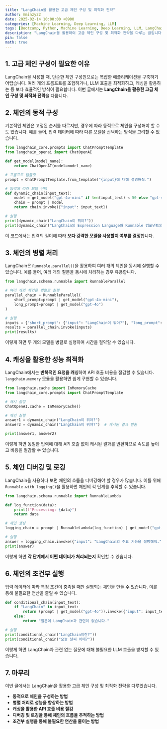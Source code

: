 ```yaml
---
title: "LangChain을 활용한 고급 체인 구성 및 최적화 전략"
author: mminzy22
date: 2025-02-14 10:00:00 +0900
categories: [Machine Learning, Deep Learning, LLM]
tags: [Bootcamp, Python, Machine Learning, Deep Learning, LLM, LangChain, AI, TIL]
description: "LangChain을 활용하여 고급 체인 구성 및 최적화 전략을 다루는 글입니다. 동적 체인 구성, 병렬 처리, 캐싱, 디버깅 및 로깅, 조건부 실행 등 다양한 기법을 통해 효율적인 애플리케이션 개발 방법을 소개합니다."
pin: false
math: true
---
```



## 1. 고급 체인 구성이 필요한 이유

LangChain을 사용할 때, 단순한 체인 구성만으로는 복잡한 애플리케이션을 구축하기 어렵습니다. 여러 개의 프롬프트를 조합하거나, LLM 호출을 최적화하고, 캐싱을 활용하는 등 보다 효율적인 방식이 필요합니다. 이번 글에서는 **LangChain을 활용한 고급 체인 구성 및 최적화 전략**을 다룹니다.


## 2. 체인의 동적 구성

기본적인 체인은 고정된 순서를 따르지만, 경우에 따라 동적으로 체인을 구성해야 할 수도 있습니다. 예를 들어, 입력 데이터에 따라 다른 모델을 선택하는 방식을 고려할 수 있습니다.

```python
from langchain_core.prompts import ChatPromptTemplate
from langchain_openai import ChatOpenAI

def get_model(model_name):
    return ChatOpenAI(model=model_name)

# 프롬프트 템플릿
prompt = ChatPromptTemplate.from_template("{input}에 대해 설명해줘.")

# 입력에 따라 모델 선택
def dynamic_chain(input_text):
    model = get_model("gpt-4o-mini" if len(input_text) < 50 else "gpt-4o")
    chain = prompt | model
    return chain.invoke({"input": input_text})

# 실행
print(dynamic_chain("LangChain이 뭐야?"))
print(dynamic_chain("LangChain의 Expression Language와 Runnable 컴포넌트의 차이점을 설명해줘."))
```

이 코드에서는 입력의 길이에 따라 **보다 강력한 모델을 사용할지 여부를 결정**합니다.


## 3. 체인의 병렬 처리

LangChain은 `Runnable.parallel()`을 활용하여 여러 개의 체인을 동시에 실행할 수 있습니다. 예를 들어, 여러 개의 질문을 동시에 처리하는 경우 유용합니다.

```python
from langchain.schema.runnable import RunnableParallel

# 여러 개의 체인을 병렬로 실행
parallel_chain = RunnableParallel(
    short_prompt=prompt | get_model("gpt-4o-mini"),
    long_prompt=prompt | get_model("gpt-4o")
)

# 실행
inputs = {"short_prompt": {"input": "LangChain이 뭐야?"}, "long_prompt": {"input": "LangChain의 Expression Language와 Runnable 컴포넌트의 차이점 설명"}}
results = parallel_chain.invoke(inputs)
print(results)
```

이렇게 하면 두 개의 모델을 병렬로 실행하여 시간을 절약할 수 있습니다.


## 4. 캐싱을 활용한 성능 최적화

LangChain에서는 **반복적인 요청을 캐싱**하여 API 호출 비용을 절감할 수 있습니다. `langchain.memory` 모듈을 활용하면 쉽게 구현할 수 있습니다.

```python
from langchain.cache import InMemoryCache
from langchain_core.prompts import ChatPromptTemplate

# 캐시 설정
ChatOpenAI.cache = InMemoryCache()

# 체인 실행
answer1 = dynamic_chain("LangChain이 뭐야?")
answer2 = dynamic_chain("LangChain이 뭐야?")  # 캐시된 결과 반환

print(answer1, answer2)
```

이렇게 하면 동일한 입력에 대해 API 호출 없이 캐시된 결과를 반환하므로 속도를 높이고 비용을 절감할 수 있습니다.


## 5. 체인 디버깅 및 로깅

LangChain을 사용하다 보면 체인의 흐름을 디버깅해야 할 경우가 많습니다. 이를 위해 `Runnable.with_logging()`을 활용하면 체인의 각 단계를 추적할 수 있습니다.

```python
from langchain.schema.runnable import RunnableLambda

def log_function(data):
    print(f"Processing: {data}")
    return data

# 체인 생성
logging_chain = prompt | RunnableLambda(log_function) | get_model("gpt-4o")

# 실행
answer = logging_chain.invoke({"input": "LangChain의 주요 기능을 설명해줘."})
print(answer)
```

이렇게 하면 **각 단계에서 어떤 데이터가 처리되는지** 확인할 수 있습니다.


## 6. 체인의 조건부 실행

입력 데이터에 따라 특정 조건이 충족될 때만 실행되는 체인을 만들 수 있습니다. 이를 통해 불필요한 연산을 줄일 수 있습니다.

```python
def conditional_chain(input_text):
    if "LangChain" in input_text:
        return (prompt | get_model("gpt-4o")).invoke({"input": input_text})
    else:
        return "질문이 LangChain과 관련이 없습니다."

# 실행
print(conditional_chain("LangChain이란?"))
print(conditional_chain("오늘 날씨 어때?"))
```

이렇게 하면 LangChain과 관련 없는 질문에 대해 불필요한 LLM 호출을 방지할 수 있습니다.


## 7. 마무리

이번 글에서는 LangChain을 활용한 고급 체인 구성 및 최적화 전략을 다루었습니다.

- **동적으로 체인을 구성하는 방법**
- **병렬 처리로 성능을 향상하는 방법**
- **캐싱을 활용한 API 호출 비용 절감**
- **디버깅 및 로깅을 통해 체인의 흐름을 추적하는 방법**
- **조건부 실행을 통해 불필요한 연산을 줄이는 방법**

